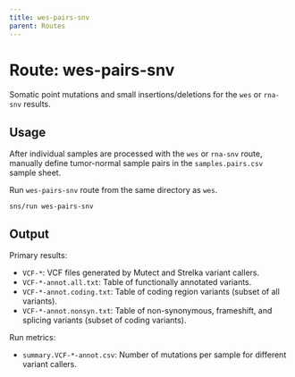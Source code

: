 ```yaml
---
title: wes-pairs-snv
parent: Routes
---
```


# Route: wes-pairs-snv

Somatic point mutations and small insertions/deletions for the `wes` or `rna-snv` results.

## Usage

After individual samples are processed with the `wes` or `rna-snv` route,
manually define tumor-normal sample pairs in the `samples.pairs.csv` sample sheet.

Run `wes-pairs-snv` route from the same directory as `wes`.

```
sns/run wes-pairs-snv
```

## Output

Primary results:

* `VCF-*`: VCF files generated by Mutect and Strelka variant callers.
* `VCF-*-annot.all.txt`: Table of functionally annotated variants.
* `VCF-*-annot.coding.txt`: Table of coding region variants (subset of all variants).
* `VCF-*-annot.nonsyn.txt`: Table of non-synonymous, frameshift, and splicing variants (subset of coding variants).

Run metrics:

* `summary.VCF-*-annot.csv`: Number of mutations per sample for different variant callers.
